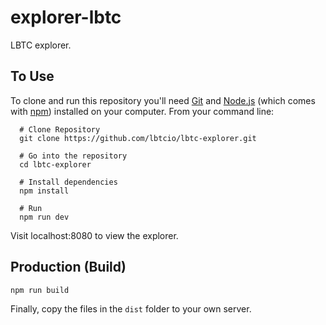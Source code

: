 # explorer-lbtc

LBTC explorer.

## To Use

To clone and run this repository you'll need [Git](https://git-scm.com) and [Node.js](https://nodejs.org/en/download/) (which comes with [npm](http://npmjs.com)) installed on your computer. From your command line:

```bush
  # Clone Repository
  git clone https://github.com/lbtcio/lbtc-explorer.git

  # Go into the repository
  cd lbtc-explorer

  # Install dependencies
  npm install

  # Run
  npm run dev
```
Visit localhost:8080 to view the explorer.

## Production (Build)

```bush
npm run build
```
Finally, copy the files in the `dist` folder to your own server.
